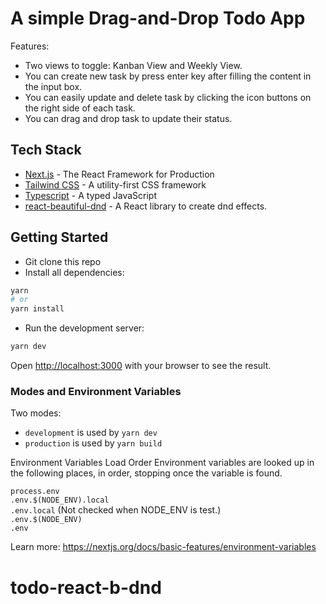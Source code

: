 # A simple Drag-and-Drop Todo App

Features:

- Two views to toggle: Kanban View and Weekly View.
- You can create new task by press enter key after filling the content in the input box.
- You can easily update and delete task by clicking the icon buttons on the right side of each task.
- You can drag and drop task to update their status.

## Tech Stack

- [Next.js](https://nextjs.org/) - The React Framework for Production
- [Tailwind CSS](https://tailwindcss.com/) - A utility-first CSS framework
- [Typescript](https://www.typescriptlang.org/) - A typed JavaScript
- [react-beautiful-dnd](https://github.com/atlassian/react-beautiful-dnd) - A React library to create dnd effects.

## Getting Started

- Git clone this repo
- Install all dependencies:

```bash
yarn
# or
yarn install
```

- Run the development server:

```bash
yarn dev
```

Open [http://localhost:3000](http://localhost:3000) with your browser to see the result.

### Modes and Environment Variables

Two modes:

- `development` is used by `yarn dev`
- `production` is used by `yarn build`

Environment Variables Load Order
Environment variables are looked up in the following places, in order, stopping once the variable is found.

`process.env`  
`.env.$(NODE_ENV).local`  
`.env.local` (Not checked when NODE_ENV is test.)  
`.env.$(NODE_ENV)`  
`.env`

Learn more: https://nextjs.org/docs/basic-features/environment-variables

# todo-react-b-dnd
